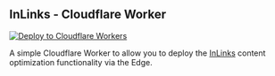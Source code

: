 ## InLinks - Cloudflare Worker

[![Deploy to Cloudflare Workers](https://deploy.workers.cloudflare.com/button)](https://deploy.workers.cloudflare.com/?url=https://github.com/torquepartners/inlinks-cf-worker)

A simple Cloudflare Worker to allow you to deploy the [InLinks](https://inlinks.net/) content optimization functionality via the Edge.
